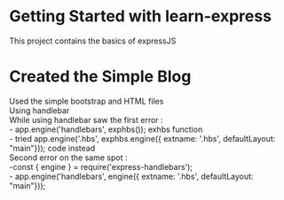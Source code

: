 # Getting Started with learn-express


This project contains the basics of expressJS

# Created the Simple Blog 
Used the simple bootstrap and HTML files<br>
Using handlebar<br>
	While using handlebar saw the first error :<br>
		- app.engine('handlebars', exphbs()); exhbs function<br/>
		- tried app.engine('.hbs', exphbs.engine({ extname: '.hbs', defaultLayout: "main"})); code instead<br/>
  Second error on the same spot :<br>
		-const { engine } = require('express-handlebars'); <br>
		- app.engine('handlebars', engine({ extname: '.hbs', defaultLayout: "main"}));<br>
   
   

